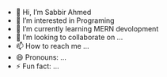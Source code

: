 - 👋 Hi, I’m Sabbir Ahmed 
- 👀 I’m interested in Programing
- 🌱 I’m currently learning MERN devolopment
- 💞️ I’m looking to collaborate on ...
- 📫 How to reach me ...
- 😄 Pronouns: ...
- ⚡ Fun fact: ...

<!---
sabbir-ahmed44/sabbir-ahmed44 is a ✨ special ✨ repository because its `README.md` (this file) appears on your GitHub profile.
You can click the Preview link to take a look at your changes.
--->
